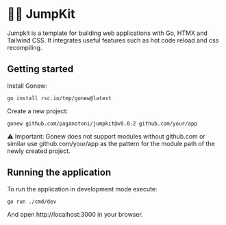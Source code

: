 # 🎒🚀 JumpKit

Jumpkit is a template for building web applications with Go, HTMX and Tailwind CSS. It integrates useful features such as hot code reload and css recompiling.

## Getting started

Install Gonew:

```
go install rsc.io/tmp/gonew@latest 
```

Create a new project:

```
gonew github.com/paganotoni/jumpkit@v0.0.2 github.com/your/app 
```

⚠️ Important: Gonew does not support modules without github.com or similar use github.com/your/app as the pattern for the module path of the newly created project.

## Running the application

To run the application in development mode execute:

```
go run ./cmd/dev
```

And open http://localhost:3000 in your browser.


